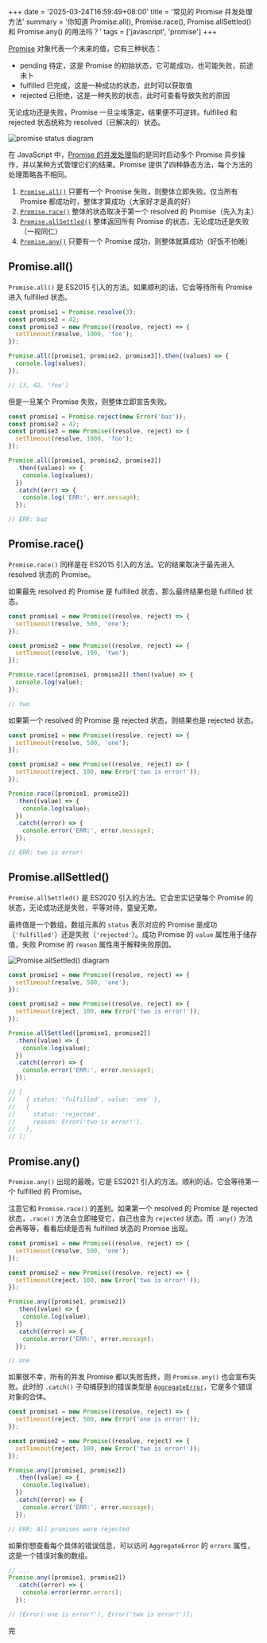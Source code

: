 +++
date = '2025-03-24T16:59:49+08:00'
title = '常见的 Promise 并发处理方法'
summary = '你知道 Promise.all(), Promise.race(), Promise.allSettled() 和 Promise.any() 的用法吗？'
tags = ['javascript', 'promise']
+++

[Promise][promise] 对象代表一个未来的值，它有三种状态：

- pending 待定，这是 Promise 的初始状态，它可能成功，也可能失败，前途未卜
- fulfilled 已完成，这是一种成功的状态，此时可以获取值
- rejected 已拒绝，这是一种失败的状态，此时可查看导致失败的原因

无论成功还是失败，Promise 一旦尘埃落定，结果便不可逆转。fulfilled 和 rejected 状态统称为 resolved（已解决的）状态。

![promise status diagram](/images/promise-status.png)

在 JavaScript 中，[Promise 的并发处理][concurrency]指的是同时启动多个 Promise 异步操作，并以某种方式管理它们的结果。Promise 提供了四种静态方法，每个方法的处理策略各不相同。

1. [`Promise.all()`][promise.all] 只要有一个 Promise 失败，则整体立即失败。仅当所有 Promise 都成功时，整体才算成功（大家好才是真的好）
1. [`Promise.race()`][promise.race] 整体的状态取决于第一个 resolved 的 Promise（先入为主）
1. [`Promise.allSettled()`][promise.allsettled] 整体返回所有 Promise 的状态，无论成功还是失败（一视同仁）
1. [`Promise.any()`][promise.any] 只要有一个 Promise 成功，则整体就算成功（好饭不怕晚）

## Promise.all()

`Promise.all()` 是 ES2015 引入的方法。如果顺利的话，它会等待所有 Promise 进入 fulfilled 状态。

```js
const promise1 = Promise.resolve(3);
const promise2 = 42;
const promise3 = new Promise((resolve, reject) => {
  setTimeout(resolve, 1000, 'foo');
});

Promise.all([promise1, promise2, promise3]).then((values) => {
  console.log(values);
});

// [3, 42, 'foo']
```

但是一旦某个 Promise 失败，则整体立即宣告失败。

```js
const promise1 = Promise.reject(new Error('baz'));
const promise2 = 42;
const promise3 = new Promise((resolve, reject) => {
  setTimeout(resolve, 1000, 'foo');
});

Promise.all([promise1, promise2, promise3])
  .then((values) => {
    console.log(values);
  })
  .catch((err) => {
    console.log('ERR:', err.message);
  });

// ERR: baz
```

## Promise.race()

`Promise.race()` 同样是在 ES2015 引入的方法。它的结果取决于最先进入 resolved 状态的 Promise。

如果最先 resolved 的 Promise 是 fulfilled 状态，那么最终结果也是 fulfilled 状态。

```js
const promise1 = new Promise((resolve, reject) => {
  setTimeout(resolve, 500, 'one');
});

const promise2 = new Promise((resolve, reject) => {
  setTimeout(resolve, 100, 'two');
});

Promise.race([promise1, promise2]).then((value) => {
  console.log(value);
});

// two
```

如果第一个 resolved 的 Promise 是 rejected 状态，则结果也是 rejected 状态。

```js
const promise1 = new Promise((resolve, reject) => {
  setTimeout(resolve, 500, 'one');
});

const promise2 = new Promise((resolve, reject) => {
  setTimeout(reject, 100, new Error('two is error!'));
});

Promise.race([promise1, promise2])
  .then((value) => {
    console.log(value);
  })
  .catch((error) => {
    console.error('ERR:', error.message);
  });

// ERR: two is error!
```

## Promise.allSettled()

`Promise.allSettled()` 是 ES2020 引入的方法。它会忠实记录每个 Promise 的状态，无论成功还是失败，平等对待，童叟无欺。

最终值是一个数组，数组元素的 `status` 表示对应的 Promise 是成功（`'fulfilled'`）还是失败（`'rejected'`）。成功 Promise 的 `value` 属性用于储存值，失败 Promise 的 `reason` 属性用于解释失败原因。

![Promise.allSettled() diagram](/images/promise-allsettled.png)

```js
const promise1 = new Promise((resolve, reject) => {
  setTimeout(resolve, 500, 'one');
});

const promise2 = new Promise((resolve, reject) => {
  setTimeout(reject, 100, new Error('two is error!'));
});

Promise.allSettled([promise1, promise2])
  .then((value) => {
    console.log(value);
  })
  .catch((error) => {
    console.error('ERR:', error.message);
  });

// [
//   { status: 'fulfilled', value: 'one' },
//   {
//     status: 'rejected',
//     reason: Error('two is error!'),
//   },
// ];
```

## Promise.any()

`Promise.any()` 出现的最晚，它是 ES2021 引入的方法。顺利的话，它会等待第一个 fulfilled 的 Promise。

注意它和 `Promise.race()` 的差别。如果第一个 resolved 的 Promise 是 rejected 状态，`.race()` 方法会立即接受它，自己也变为 `rejected` 状态。而 `.any()` 方法会再等等，看看后续是否有 fulfilled 状态的 Promise 出现。

```js
const promise1 = new Promise((resolve, reject) => {
  setTimeout(resolve, 500, 'one');
});

const promise2 = new Promise((resolve, reject) => {
  setTimeout(reject, 100, new Error('two is error!'));
});

Promise.any([promise1, promise2])
  .then((value) => {
    console.log(value);
  })
  .catch((error) => {
    console.error('ERR:', error.message);
  });

// one
```

如果很不幸，所有的并发 Promise 都以失败告终，则 `Promise.any()` 也会宣布失败。此时的 `.catch()` 子句捕获到的错误类型是 [`AggregateError`][AggregateError]，它是多个错误对象的合体。

```js
const promise1 = new Promise((resolve, reject) => {
  setTimeout(reject, 500, new Error('one is error!'));
});

const promise2 = new Promise((resolve, reject) => {
  setTimeout(reject, 100, new Error('two is error!'));
});

Promise.any([promise1, promise2])
  .then((value) => {
    console.log(value);
  })
  .catch((error) => {
    console.error('ERR:', error.message);
  });

// ERR: All promises were rejected
```

如果你想查看每个具体的错误信息，可以访问 `AggregateError` 的 `errors` 属性，这是一个错误对象的数组。

```js
// ...
Promise.any([promise1, promise2])
  .catch((error) => {
    console.error(error.errors);
  });

// [Error('one is error!'), Error('two is error!')];
```

完

[promise]: https://developer.mozilla.org/en-US/docs/Web/JavaScript/Reference/Global_Objects/Promise
[concurrency]: https://developer.mozilla.org/en-US/docs/Web/JavaScript/Reference/Global_Objects/Promise#promise_concurrency
[promise.all]: https://developer.mozilla.org/en-US/docs/Web/JavaScript/Reference/Global_Objects/Promise/all
[promise.race]: https://developer.mozilla.org/en-US/docs/Web/JavaScript/Reference/Global_Objects/Promise/race
[promise.allsettled]: https://developer.mozilla.org/en-US/docs/Web/JavaScript/Reference/Global_Objects/Promise/allSettled
[promise.any]: https://developer.mozilla.org/en-US/docs/Web/JavaScript/Reference/Global_Objects/Promise/any
[AggregateError]: https://developer.mozilla.org/en-US/docs/Web/JavaScript/Reference/Global_Objects/AggregateError